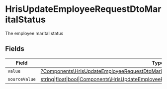 # HrisUpdateEmployeeRequestDtoMaritalStatus

The employee marital status


## Fields

| Field                                                                                                                                                                            | Type                                                                                                                                                                             | Required                                                                                                                                                                         | Description                                                                                                                                                                      |
| -------------------------------------------------------------------------------------------------------------------------------------------------------------------------------- | -------------------------------------------------------------------------------------------------------------------------------------------------------------------------------- | -------------------------------------------------------------------------------------------------------------------------------------------------------------------------------- | -------------------------------------------------------------------------------------------------------------------------------------------------------------------------------- |
| `value`                                                                                                                                                                          | [?Components\HrisUpdateEmployeeRequestDtoMaritalStatusValue](../../Models/Components/HrisUpdateEmployeeRequestDtoMaritalStatusValue.md)                                          | :heavy_minus_sign:                                                                                                                                                               | N/A                                                                                                                                                                              |
| `sourceValue`                                                                                                                                                                    | [string\|float\|bool\|Components\HrisUpdateEmployeeRequestDtoSourceValueMaritalStatus4\|array\|null](../../Models/Components/HrisUpdateEmployeeRequestDtoMaritalStatusSourceValue.md) | :heavy_minus_sign:                                                                                                                                                               | N/A                                                                                                                                                                              |